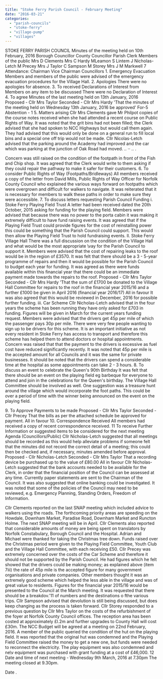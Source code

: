 ```yaml
---
title: "Stoke Ferry Parish Council - February Meeting"
date: "2016-03-21"
categories: 
  - "parish-councils"
  - "stoke-ferry"
  - "village-pump"
  - "villages"
---
```


STOKE FERRY PARISH COUNCIL Minutes of the meeting held on 10th February, 2016 Borough Councillor County Councillor Parish Clerk Members of the public Mrs D Clements Mrs C Hardy MLeamon S Lintem J Nicholas- Letch M Precey Mrs J Taylor C Sampson M Storey Mrs J M Markwell 7 Attendance: Chairman Vice Chairman Councillors 1. Emergency Evacuation Members and members of the public were advised of the emergency evacuation procedures for the Village Hall. 2. Apologies There were no apologies for absence. 3. To received Declarations of Interest from Members on any item to be discussed There were no Declaration of Interest 4. To agree Minutes of the last meeting held on 13th January, 2016 Proposed - Cllr Mrs Taylor Seconded - Cllr Mrs Hardy 'That the minutes of the meeting held on Wednesday 13th January, 2016 be approved' For-5 Abstention - 1 5. Matters arising Cllr Mrs Clements gave Mr Philpot copies of the course notes received when she had attended a recent course on Public Rights of Way. It was noted that the grit bins had not been filled; the Clerk advised that she had spoken to NCC Highways but would call them again. They had advised that this would only be done on a general run to fill local bins and a special one off trip would not be made. Cllr Nicolas-Letch advised that the parking around the Academy had improved and the car which was parking at the junction of Oak Road had moved. .. ·· .. .

Concern was still raised on the condition of the footpath in front of the Fish and Chip shop. It was agreed that the Clerk would write to them asking if they could repair the pathway to make it safer for their customers. 6. To consider Public Rights of Way (Footpaths/Bridleways) All members received a copy of the letter from David Mills, Public Rights of Way Officer for Norfolk County Council who explained the various ways forward on footpaths which were overgrown and difficult for walkers to navigate. It was reiterated that it is necessary for members to walk these paths in order to make sure they were accessible. 7. To discuss letters requesting Parish Council Funding i. Stoke Ferry Playing Field Trust A letter had been received dated the 20th October, 2015 asking for funding for the playing field. Members were advised that because there was no power to the porta cabin it was making it extremely difficult to have fund raising events. It was agreed that if the Playing Field Trust could provide figures for the cost of reinstalling power this could be something that the Parish Council could support. This would then allow the Playing Field Trust to hold fundraising events. ll. Stoke Ferry Village Hall There was a full discussion on the condition of the Village Hall and what would be the most appropriate \\vay for the Parish Council to support it. Members were advised that the cost of repairing leaks to the roof would be in the region of £3570. It was felt that there should be a 3 - 5-year programme of repairs and then it would be possible for the Parish Council to budget each year for funding. It was agreed as there were funds available within this financial year that there could be an immediate payment made towards the repairs to the roof. Proposed - Cllr Mrs Taylor Seconded - Cllr Mrs Hardy 'That the sum of £1700 be donated to the Village Hall Committee for repairs to the roof in the financial year 2015/16 and a further £1000 be given in April 2016 (financial year 2016/17) All in favour It was also agreed that this would be reviewed in December, 2016 for possible further funding. iii. Car Scheme Cllr Nicholas-Letch advised that in the four years the scheme has been running they have only asked for £703 in funding. Figures will be given in March for the current years funding request. Members were advised that the drivers get 45p per mile of which the passenger pays 30p per mile. There were very few people wanting to sign up to be drivers for this scheme. It is an important initiative as not every resident in Stoke Ferry has access to transport and therefore this scheme has helped them to attend doctors or hospital appointments. Concern was raised that that the payment to the drivers is excessive as fuel cost have reduced significantly recently. It was noted that 45p per mile is the accepted amount for all Councils and it was the same for private businesses. It should be noted that the drivers can spend a considerable time at the hospital as some appointments can take 2 - 3 hours. 8. To discuss an event to celebrate the Queen's 90th Birthday It was felt that there should be an event on the playing field eg barbeque for everyone to attend and join in the celebrations for the Queen's birthday. The Village Hall Committee should be involved as well. One suggestion was a treasure hunt around the village which would incorporate the foot paths. This could be over a period of time with the winner being announced on the event on the playing field.

9\. To Approve Payments to be made Proposed - Cllr Mrs Taylor Seconded - Cllr Precey That the bills as per the attached schedule be approved for payment. All in favour 10. Correspondence Received All members had received a copy of recent correspondence received. 11 To receive Further Information or suggested items to be considered for the next meeting Agenda (Councillors/Public) Cllr Nicholas-Letch suggested that all meetings should be recorded as this would help alleviate problems if someone felt that the minutes did not record the correct detail of a meeting; this could then be checked and, if necessary, minutes amended before approval. Proposed - Cllr Nicholas-Letch Seconded - Cllr Mrs Taylor That a recording device be purchased up to the value of £80.00 All in favour Cllr Nicholas-Letch suggested that the bank accounts needed to be available for the Clerk, in order that the financial position of the Council can be assessed at any time. Currently paper statements are sent to the Chairman of the Council. It was also suggested that online banking could be investigated. It was noted that some of the policies of the Council may need to be reviewed, e.g. Emergency Planning, Standing Orders, Freedom of Information.

Cllr Clements reported on the last SNAP meeting which included advice to walkers using the roads. The forthcoming priority areas are speeding on the Howdale, Downham Market, Paradise Road, Downham Market and Runcton Holme. The next SNAP meeting will be in April. Cllr Clements also reported that considerable amounts of money are being spent on translators by Norfolk Constabulary, Borough Council and the Hospital. Adrian and Michael were thanked for taking the Christmas tree down. Funds raised over the Christmas period were given to the Playing Field Committee, Youth Club and the Village Hall Committee, with each receiving £50. Cllr Precey was extremely concerned over the costs of the Car Scheme and therefore it should not be supported by the Parish Council. He had figures which he felt showed that the drivers could be making money; as explained above (item 7iii) the rate of 45p mile is the accepted figure for many government organisations and private companies. Other members thought it was an extremely good scheme which helped the less able in the village and was of great value to residents. Figures for the financial year 2015/16 would be presented to the Council at the March meeting. It was requested that there should be a breakdov.'11 of numbers and the destinations o fthe various trips. Cllr Sampson advised that devolution is still being discussed, but does keep changing as the process is taken forward. Cllr Storey responded to a previous question by Cllr Mrs Taylor on the costs of the refurbishment of the foyer at Norfolk County Council offices. The reception area has been costed at approximately £l.2m and further upgrades to County Hall will cost £30m. The NCC Budget will be agreed at a meeting on 22nd February, 2016. A member of the public queried the condition of the hut on the playing field. It was reported that the original hut was condemned and the Playing Field Committee raised the money to get a new one, but funds were needed to reconnect the electricity. The play equipment was also condemned and ne\\v equipment was purchased with grant funding at a cost of £46,000. 12 Date and time of next meeting - Wednesday 9th March, 2016 at 7.30pm The meeting closed at 9.30pm.

Date .
